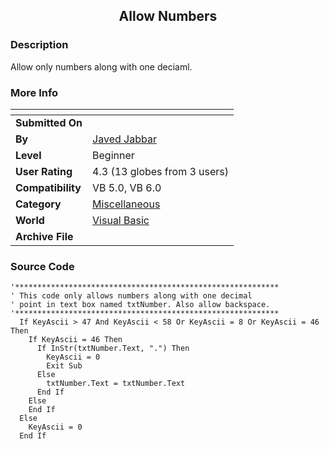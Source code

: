 ﻿<div align="center">

## Allow Numbers


</div>

### Description

Allow only numbers along with one deciaml.
 
### More Info
 


<span>             |<span>
---                |---
**Submitted On**   |
**By**             |[Javed Jabbar](https://github.com/Planet-Source-Code/PSCIndex/blob/master/ByAuthor/javed-jabbar.md)
**Level**          |Beginner
**User Rating**    |4.3 (13 globes from 3 users)
**Compatibility**  |VB 5\.0, VB 6\.0
**Category**       |[Miscellaneous](https://github.com/Planet-Source-Code/PSCIndex/blob/master/ByCategory/miscellaneous__1-1.md)
**World**          |[Visual Basic](https://github.com/Planet-Source-Code/PSCIndex/blob/master/ByWorld/visual-basic.md)
**Archive File**   |[](https://github.com/Planet-Source-Code/javed-jabbar-allow-numbers__1-22020/archive/master.zip)





### Source Code

```
'***********************************************************
' This code only allows numbers along with one decimal
' point in text box named txtNumber. Also allow backspace.
'***********************************************************
  If KeyAscii > 47 And KeyAscii < 58 Or KeyAscii = 8 Or KeyAscii = 46 Then
    If KeyAscii = 46 Then
      If InStr(txtNumber.Text, ".") Then
        KeyAscii = 0
        Exit Sub
      Else
        txtNumber.Text = txtNumber.Text
      End If
    Else
    End If
  Else
    KeyAscii = 0
  End If
```

